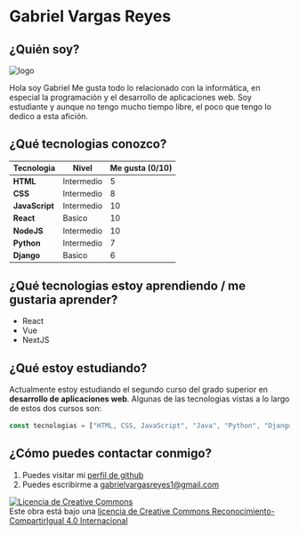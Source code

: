 # Gabriel Vargas Reyes

## ¿Quién soy?

<img srcset="./img/logo.png 1600w, ./img/logo_1920.png 1000w, ./img/logo_1920.png 800w, ./img/logo.png 500w" sizes="50vw" src="./img/logo.png" alt="logo">


Hola soy Gabriel Me gusta todo lo relacionado con la informática, en especial la programación y el desarrollo de aplicaciones web. Soy estudiante y aunque no tengo mucho tiempo libre, el poco que tengo lo dedico a esta afición.

## ¿Qué tecnologias conozco?

| Tecnologia | Nivel      | Me gusta (0/10) | 
|------------|------------|-----------------|
| **HTML**   | Intermedio | 5               |
| **CSS**    | Intermedio | 8               |
| **JavaScript**| Intermedio | 10           |
| **React**  | Basico     | 10              |
| **NodeJS** | Intermedio | 10              |
| **Python** | Intermedio | 7               |
| **Django** | Basico     | 6               |

## ¿Qué tecnologias estoy aprendiendo / me gustaria aprender?

- React
- Vue
- NextJS

## ¿Qué estoy estudiando?

Actualmente estoy estudiando el segundo curso del grado superior en **desarrollo de aplicaciones web**. Algunas de las tecnologias vistas a lo largo de estos dos cursos son:
```js
const tecnologias = ["HTML, CSS, JavaScript", "Java", "Python", "Django"]
```

## ¿Cómo puedes contactar conmigo?

1. Puedes visitar mi [perfil de github](http://www.github.com/GabrielCrackPro)
2. Puedes escribirme a [gabrielvargasreyes1@gmail.com](mailto:gabrielvargasreyes1@gmail.com)


<a rel="license" href="http://creativecommons.org/licenses/by-sa/4.0/"><img alt="Licencia de Creative Commons" style="border-width:0" src="https://i.creativecommons.org/l/by-sa/4.0/88x31.png" /></a><br />Este obra está bajo una <a rel="license" href="http://creativecommons.org/licenses/by-sa/4.0/">licencia de Creative Commons Reconocimiento-CompartirIgual 4.0 Internacional</a>
